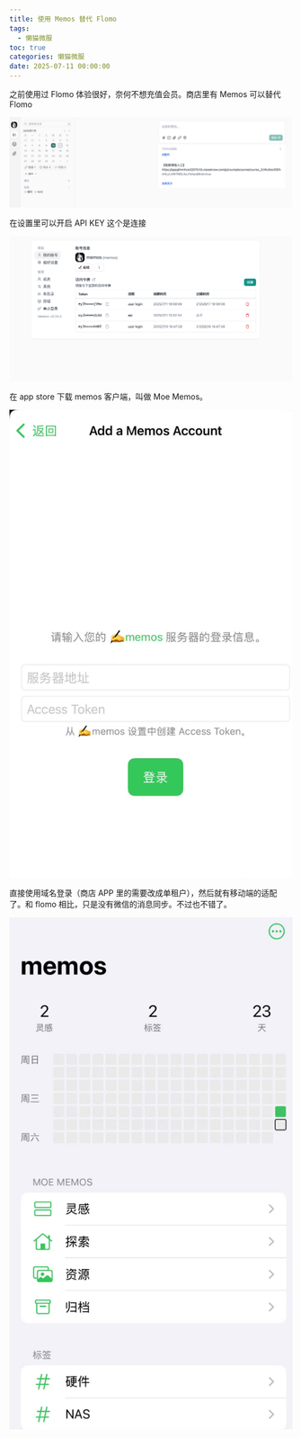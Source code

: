 ```yaml
---
title: 使用 Memos 替代 Flomo
tags:
  - 懒猫微服
toc: true
categories: 懒猫微服
date: 2025-07-11 00:00:00
---
```


之前使用过 Flomo 体验很好，奈何不想充值会员。商店里有 Memos 可以替代 Flomo

<!-- more -->

![image-20250711183947167](https://raw.githubusercontent.com/cloudsmithy/picgo-imh/master/image-20250711183947167.png)

在设置里可以开启 API KEY 这个是连接

![image-20250711184031658](https://raw.githubusercontent.com/cloudsmithy/picgo-imh/master/image-20250711184031658.png)

在 app store 下载 memos 客户端，叫做 Moe Memos。

![image-20250711184107888](https://raw.githubusercontent.com/cloudsmithy/picgo-imh/master/image-20250711184107888.png)

直接使用域名登录（商店 APP 里的需要改成单租户），然后就有移动端的适配了。和 flomo 相比，只是没有微信的消息同步。不过也不错了。

![image-20250711183848763](https://raw.githubusercontent.com/cloudsmithy/picgo-imh/master/image-20250711183848763.png)
